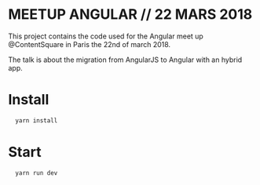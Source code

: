 # MEETUP ANGULAR // 22 MARS 2018

This project contains the code used for the Angular meet up @ContentSquare in Paris the 22nd of march 2018.

The talk is about the migration from AngularJS to Angular with an hybrid app.

# Install

```sh
  yarn install
```

# Start 

```sh
  yarn run dev
```
